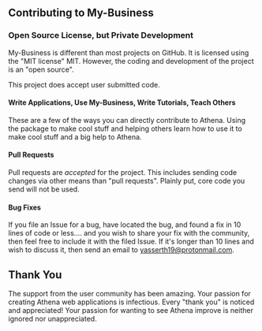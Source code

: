 ## Contributing to My-Business

### Open Source License, but Private Development

My-Business is different than most projects on GitHub.  It is licensed using the "MIT license" MIT.  However, the coding and development of the project is an "open source".

This project does accept user submitted code.

#### Write Applications, Use My-Business, Write Tutorials, Teach Others

These are a few of the ways you can directly contribute to Athena.  Using the package to make cool stuff and helping others learn how to use it to make cool stuff and a big help to Athena.

#### Pull Requests

Pull requests are *accepted* for the project.  This includes sending code changes via other means than "pull requests".  Plainly put, core code you send will not be used.


#### Bug Fixes

If you file an Issue for a bug, have located the bug, and found a fix in 10 lines of code or less.... and you wish to share your fix with the community, then feel free to include it with the filed Issue.  If it's longer than 10 lines and wish to discuss it, then send an email to yasserth19@protonmail.com.

## Thank You

The support from the user community has been amazing.  Your passion for creating Athena web applications is infectious.  Every "thank you" is noticed and appreciated!  Your passion for wanting to see Athena improve is neither ignored nor unappreciated.
